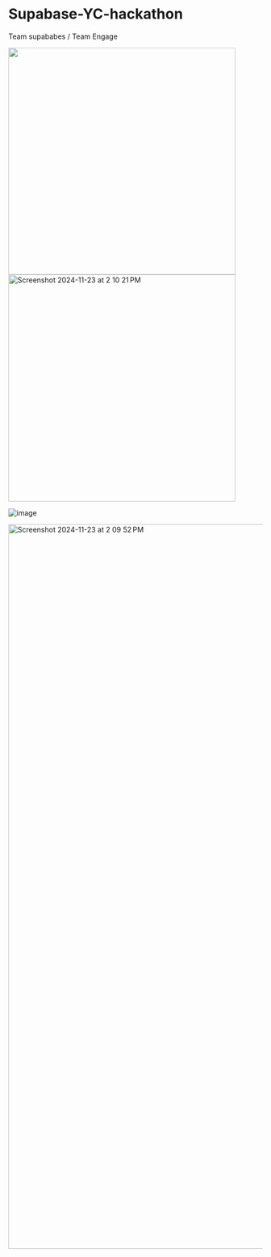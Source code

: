 # Supabase-YC-hackathon

Team supababes / Team Engage

<img width="450" src="https://github.com/user-attachments/assets/bb5c3c7c-de8e-4978-b26f-3ad19ebf91c9" />

<img width="450" alt="Screenshot 2024-11-23 at 2 10 21 PM" src="https://github.com/user-attachments/assets/e8c6eccb-e97c-4a4b-adb1-64873888784a">

![image](https://github.com/user-attachments/assets/7497f71e-75ab-4c05-b426-207b88c05f3a)

<img width="1437" alt="Screenshot 2024-11-23 at 2 09 52 PM" src="https://github.com/user-attachments/assets/2edc622a-539b-4a9a-820d-ea66bbecc484">

